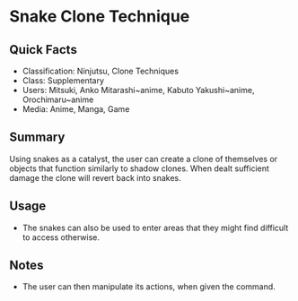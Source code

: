 # Snake Clone Technique

## Quick Facts
- Classification: Ninjutsu, Clone Techniques
- Class: Supplementary
- Users: Mitsuki, Anko Mitarashi~anime, Kabuto Yakushi~anime, Orochimaru~anime
- Media: Anime, Manga, Game

## Summary
Using snakes as a catalyst, the user can create a clone of themselves or objects that function similarly to shadow clones. When dealt sufficient damage the clone will revert back into snakes.

## Usage
- The snakes can also be used to enter areas that they might find difficult to access otherwise.

## Notes
- The user can then manipulate its actions, when given the command.
